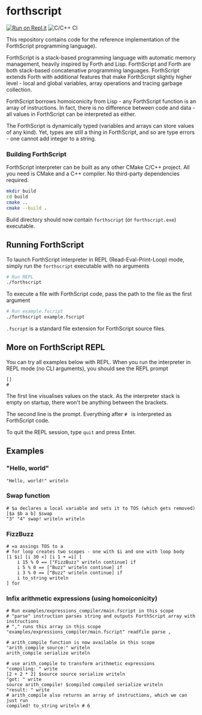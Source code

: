 # forthscript
[![Run on Repl.it](https://repl.it/badge/github/ForthScriptLang/forthscript)](https://repl.it/@ForthScriptLang/forthscript) ![C/C++ CI](https://github.com/ForthScriptLang/forthscript/workflows/C/C++%20CI/badge.svg?branch=master)

This repository contains code for the reference implementation of the ForthScript programming language).

ForthScript is a stack-based programming language with automatic memory management, heavily inspired by Forth and Lisp. ForthScript and Forth are both stack-based concatenative programming languages. ForthScript extends Forth with additional features that make ForthScript slightly higher level - local and global variables, array operations and tracing garbage collection.

ForthScript borrows homoiconicity from Lisp - any ForthScript function is an array of instructions. In fact, there is no difference between code and data - all values in ForthScript can be interpreted as either.

The ForthScript is dynamically typed (variables and arrays can store values of any kind). Yet, types are still a thing in ForthScript, and so are type errors - one cannot add integer to a string. 

### Building ForthScript

ForthScript interpreter can be built as any other CMake C/C++ project. All you need is CMake and a C++ compiler. No third-party dependencies required.

```bash
mkdir build
cd build
cmake ..
cmake --build .
```

Build directory should now contain `forthscript` (or `forthscript.exe`) executable.

## Running ForthScript

To launch ForthScript interpreter in REPL (Read-Eval-Print-Loop) mode, simply run the `forthscript` executable with no arguments 

```bash
# Run REPL
./forthscript
```

To execute a file with ForthScript code, pass the path to the file as the first argument
```bash
# Run example.fscript
./forthscript example.fscript
```

```.fscript``` is a standard file extension for ForthScript source files.

## More on ForthScript REPL

You can try all examples below with REPL. When you run the interpreter in REPL mode (no CLI arguments), you should see
the REPL prompt

```
[]
#
```

The first line visualises values on the stack. As the interpreter stack is empty on startup, there won't be anything between the brackets.

The second line is the prompt. Everything after `# ` is interpreted as ForthScript code.

To quit the REPL session, type `quit` and press Enter.

## Examples

### "Hello, world"
```
"Hello, world!" writeln
```

### Swap function
```
# $a declares a local variable and sets it to TOS (which gets removed)
[$a $b a b] $swap
"3" "4" swap! writeln writeln
```

### FizzBuzz
```
# =a assings TOS to a
# for loop creates two scopes - one with $i and one with loop body
[1 $i] [i 30 <] [i 1 + =i] [
	i 15 % 0 == ["FizzBuzz" writeln continue] if
	i 5 % 0 == ["Buzz" writeln continue] if
	i 3 % 0 == ["Buzz" writeln continue] if
	i to_string writeln
] for
```

### Infix arithmetic expressions (using homoiconicity)
```
# Run examples/expressions_compiler/main.fscript in this scope
# "parse" instruction parses string and outputs ForthScript array with instructions
# "," runs this array in this scope
"examples/expressions_compiler/main.fscript" readfile parse ,

# arith_compile function is now available in this scope
"arith_compile source:" writeln
arith_compile serialize writeln

# use arith_compile to transform arithmetic expressions
"compiling: " write
[2 + 2 * 2] $source source serialize writeln
"got: " write
source arith_compile! $compiled compiled serialize writeln
"result: " write
# arith_compile also returns an array of instructions, which we can just run
compiled! to_string writeln # 6
```
